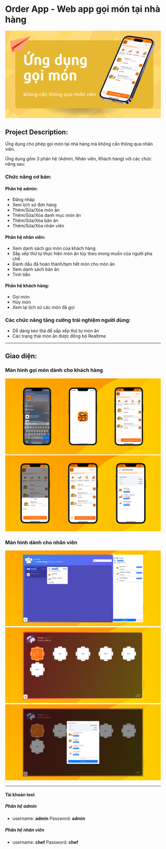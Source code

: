 # Order App - Web app gọi món tại nhà hàng

![](./screenshots/thumbnail.png)

## Project Description:

Ứng dụng cho phép gọi món tại nhà hàng mà không cần thông qua nhân viên.

Ứng dụng gồm 3 phân hệ (Admin, Nhân viên, Khách hàng) với các chức năng sau:

### Chức năng cơ bản:

#### Phân hệ admin:

- Đăng nhập
- Xem lịch sử đơn hàng
- Thêm/Sửa/Xóa món ăn
- Thêm/Sửa/Xóa danh mục món ăn
- Thêm/Sửa/Xóa bàn ăn
- Thêm/Sửa/Xóa nhân viên

#### Phân hệ nhân viên:

- Xem danh sách gọi món của khách hàng
- Sắp xếp thứ tự thực hiện món ăn tùy theo mong muốn của người pha chế
- Đánh dấu đã hoàn thành/tạm hết món cho món ăn
- Xem danh sách bàn ăn
- Tính tiền

#### Phân hệ khách hàng:

- Gọi món
- Hủy món
- Xem lại lịch sử các món đã gọi

### Các chức năng tăng cường trải nghiệm người dùng:

- Dễ dàng kéo thả để sắp xếp thứ tự món ăn
- Các trạng thái món ăn được đồng bộ Realtime

---

## Giao diện:

### Màn hình gọi món dành cho khách hàng

![](./screenshots/mobile-1.png)
![](./screenshots/mobile-2.png)

### Màn hình dành cho nhân viên

![](./screenshots/desktop-1.png)
![](./screenshots/desktop-2.png)
![](./screenshots/desktop-3.png)

---

#### Tài khoản test

##### Phân hệ admin

- username: **admin** Password: **admin**

##### Phân hệ nhân viên

- username: **chef** Password: **chef**
